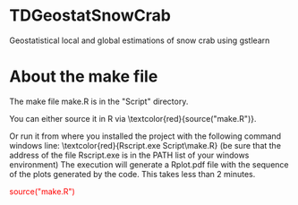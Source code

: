 # TDGeostatSnowCrab
Geostatistical local and global estimations of snow crab using gstlearn 

# About the make file

The make file make.R is in the "Script" directory.

You can either source it in R via \textcolor{red}{source("make.R")}.

Or run it from where you installed the project with the following command windows line: \textcolor{red}{Rscript.exe Script\make.R} 
(be sure that the address of the file Rscript.exe  is in the PATH list of your windows environment)
The execution will generate a Rplot.pdf file with the sequence of the plots generated by the code.
This takes less than 2 minutes.


<span style='color: red;'>source("make.R")</span> 
